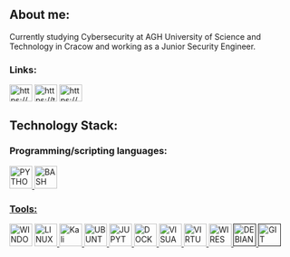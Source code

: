 ## About me:
Currently studying Cybersecurity at AGH University of Science and Technology in Cracow and working as a Junior Security Engineer.

### Links:
<a href="https://www.linkedin.com/in/smilczarczyk/" target="blank"><img align="center" src="https://raw.githubusercontent.com/rahuldkjain/github-profile-readme-generator/master/src/images/icons/Social/linked-in-alt.svg" alt="https://www.linkedin.com/in/smilczarczyk/" height="30" width="40" /></a>
<a href="https://tryhackme.com/p/szymi" target="blank"><img align="center" src="https://raw.githubusercontent.com/simple-icons/simple-icons/blob/develop/icons/tryhackme.svg" alt="https://tryhackme.com/p/szymi" height="30" width="40" /></a>
<a href="https://www.hackerrank.com/smilczarczyk" target="blank"><img align="center" src="https://img.icons8.com/windows/32/hackerrank.png" alt="https://www.hackerrank.com/smilczarczyk" height="30" width="40" /></a>

## Technology Stack:

### Programming/scripting languages:
<p align="left">
      <a href="https://www.python.org/"><img src="https://img.icons8.com/color/512/python.png" alt="PYTHON" width="40" height="40"/>
      <a href="https://www.gnu.org/software/bash/"><img src="https://img.icons8.com/plasticine/512/bash.png" alt="BASH" width="40" height="40"/>
</p>

### Tools:
<p align="left">
      <a hre="https://www.microsoft.com/pl-pl/software-download/windows10"><img src="https://img.icons8.com/color/512/windows-10.png" alt="WINDOWS" width="40" height="40"/>
      <a href="https://www.linux.org/"><img src="https://img.icons8.com/color/512/linux--v1.png" alt="LINUX" width="40" height="40"/>
      <a href="https://www.kali.org/"><img src="https://img.icons8.com/?size=512&id=qBWtR72kluCU&format=png" alt="Kali" width="40" height="40"/>
      <a href="https://ubuntu.com/"><img src="https://img.icons8.com/color/512/ubuntu.png" alt="UBUNTU" width="40" height="40"/>
      <a href="https://jupyter.org/"><img src="https://img.icons8.com/fluency/512/jupyter.png" alt="JUPYTER" width="40" height="40"/>
      <a href="https://www.docker.com/"><img src="https://img.icons8.com/color/512/docker.png" alt="DOCKER" width="40" height="40"/>
      <a href="https://code.visualstudio.com/"><img src="https://img.icons8.com/fluency/512/visual-studio-code-2019.png" alt="VISUAL STUDIO CODE" width="40" height="40"/>
      <a href="https://www.virtualbox.org/"><img src="https://img.icons8.com/color/512/virtualbox.png" alt="VIRTUALBOX" width="40" height="40"/>
      <a href="https://www.wireshark.org/"><img src="https://img.icons8.com/?size=512&id=rOHcpTUtCTjr&format=png" alt="WIRESHARK" width="40" height="40"/>
      <a href=""><img src="https://img.icons8.com/?size=512&id=17838&format=png" alt="DEBIAN" width="40" height="40"/>
      <a href=""><img src="https://img.icons8.com/?size=512&id=20906&format=png" alt="GIT" width="40" height="40"/>     
</p>
<!--
**szym-i/szym-i** is a ✨ _special_ ✨ repository because its `README.md` (this file) appears on your GitHub profile.

Here are some ideas to get you started:

- 🔭 I’m currently working on ...
- 🌱 I’m currently learning ...
- 👯 I’m looking to collaborate on ...
- 🤔 I’m looking for help with ...
- 💬 Ask me about ...
- 📫 How to reach me: ...
- 😄 Pronouns: ...
- ⚡ Fun fact: ...
-->
